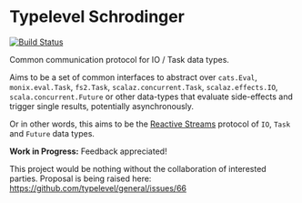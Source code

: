 # Typelevel Schrodinger

[![Build Status](https://travis-ci.org/alexandru/schrodinger.svg?branch=master)](https://travis-ci.org/alexandru/schrodinger)

Common communication protocol for IO / Task data types.

Aims to be a set of common interfaces to abstract over `cats.Eval`,
`monix.eval.Task`, `fs2.Task`, `scalaz.concurrent.Task`, `scalaz.effects.IO`,
`scala.concurrent.Future` or other data-types that evaluate side-effects and
trigger single results, potentially asynchronously.

Or in other words, this aims to be the 
[Reactive Streams](http://www.reactive-streams.org/)
protocol of `IO`, `Task` and `Future` data types.

**Work in Progress:** Feedback appreciated! 

This project would be nothing without the collaboration of interested parties. 
Proposal is being raised here: https://github.com/typelevel/general/issues/66
